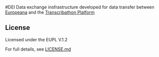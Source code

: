 #DEI
Data exchange insfrastructure developed for data transfer between [Europeana](http://europeana.eu) and the [Transcribathon Platform](https://europeana.transcribathon.eu) 

## License

Licensed under the EUPL V.1.2

For full details, see [LICENSE.md](LICENSE.md)
